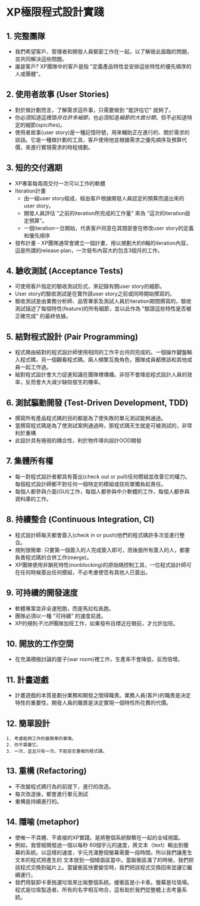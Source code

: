XP極限程式設計實踐
======

## 1. 完整團隊
- 我們希望客戶、管理者和開發人員緊密工作在一起，以了解彼此面臨的問題，並共同解決這些問題。
- 誰是客戶? XP團隊中的客戶是指 "定義產品特性並安排這些特性的優先順序的人或團體"。

## 2. 使用者故事 (User Stories)
- 對於做計劃而言，了解需求這件事，只需要做到 "能評估它" 就夠了。
- 你必須知道這裡頭*存在許多細節*，也必須知道*細節的大致分類*，但不必知道特定的細節(spicifies)。
- 使用者故事(user story)是一種記憶符號，用來輔助正在進行的、關於需求的談話。它是一種做計劃的工具，客戶使用他並根據需求之優先順序及預算代價，來進行實現需求的時程規劃。

## 3. 短的交付週期
- XP專案每兩周交付一次可以工作的軟體
- Iteration計畫
    * 由一組user story組成，經由客戶根據開發人員認定的預算而選出來的user story。
    * 開發人員評估 "之前的iteration所完成的工作量" 來為 "這次的iteration設定預算"。
    * 一個iteration一旦開始，代表客戶同意在其間部會在修改user story的定義和優先順序
- 發布計畫 - XP團隊通常會建立一個計畫，用以規劃大約6輪的iteration內容，這是所謂的release plan，一次發布內容大約包含3個月的工作。

## 4. 驗收測試 (Acceptance Tests)
- 可使用客戶指定的驗收測試形式，來記錄有關user story的細節。
- User story的驗收測試是在實作該user story之前或同時開始撰寫的。
- 驗收測試是由業務分析師、品管專家及測試人員於iteration期間撰寫的，驗收測試描述了每個特性(feature)的所有細節，並以此作為 "驗證這些特性是否被正確完成" 的最終依據。

## 5. 結對程式設計 (Pair Programming)
- 程式碼由結對的程式設計師使用相同的工作平台共同完成的。一個操作鍵盤輸入程式碼，另一個觀看程式碼。兩人頻繁互換角色，團隊成員都應該和其他成員一起工作過。
- 結對程式設計會大力促進知識在團隊裡傳播。非但不會降低程式設計人員的效率，反而會大大減少缺陷發生的機率。

## 6. 測試驅動開發 (Test-Driven Development, TDD)
- 撰寫所有產品程式碼的目的都是為了使失敗的單元測試能夠通過。
- 當撰寫程式碼是為了使測試案例通過時，那程式碼天生就是可被測試的，非常利於重構
- 此設計具有極弱的耦合性，利於物件導向設計OOD開發

## 7. 集體所有權
- 每一對程式設計者都具有簽出(check out or pull)任何模組並改善它的權力。每個程式設計師都不對任何一個特定的模組或技術單獨負起責任。
- 每個人都參與介面(GUI)工作，每個人都參與中介軟體的工作，每個人都參與資料庫的工作。

## 8. 持續整合 (Continuous Integration, CI)
- 程式設計師每天都會簽入(check in or push)他們的程式碼許多次並進行整合。
- 規則很簡單: 只要第一個簽入的人完成簽入即可，而後面所有簽入的人，都要負責程式碼的合併工作(merge)。
- XP團隊使用非鎖死特性(nonblocking)的原始碼控制工具，一位程式設計師可在任何時候簽出任何模組，不必考慮使否有其他人已簽出。

## 9. 可持續的開發速度
- 軟體專案並非全速短跑，而是馬拉松長跑。
- 團隊必須以一種 "可持續" 的速度前進。
- XP的規則*不允許*團隊加班工作，如果發布目標近在眼前，才允許加班。

## 10. 開放的工作空間
- 在充滿積極討論的屋子(war room)裡工作，生產率不會降低，反而倍增。

## 11. 計畫遊戲
- 計畫遊戲的本質是劃分業務和開發之間得職責。業務人員(客戶)的職責是決定特性的重要性，開發人員的職責是決定實現一個特性所花費的代價。

## 12. 簡單設計
    1. 考慮能夠工作的最簡單的事情。
    2. 你不需要它。
    3. 一次，並且只有一次。不能容忍重複的程式碼。

## 13. 重構 (Refactoring)
- 不改變程式碼行為的前提下，進行的改造。
- 每次改造後，都會進行單元測試
- 重構是持續進行的。

## 14. 隱喻 (metaphor)
- 使唯一不具體、不直接的XP實踐。是將整個系統聯繫在一起的全域視圖。
- 例如，我曾經開發過一個以每秒 60個宇元的速度，將文本（text）輸出到螢幕的系統。以這樣的速度，宇元充滿整個螢幕需要一段時間。所以我們讓產生文本的程式把產生的
文本放到一個矮面區當中。當級衝區滿了的時候，我們把該程式交換到磁片上。當锾衝區快要變空時，我們把該程式交換回來並讓它繼續運行。
 - 我們用裝卸卡車拖運垃圾來比喻整個系統。缓衝區是小卡車。螢幕是垃圾場。程式是垃圾製造者。所有的名字相互吻合，這有助於我們從整體上去考量系統。
